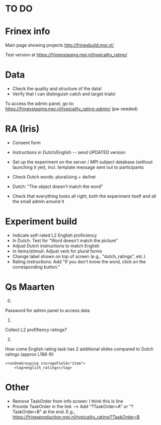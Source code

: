 TO DO
=====

Frinex info
===========

Main page showing projects
http://frinexbuild.mpi.nl/

Test version at
https://frinexstaging.mpi.nl/typicality_rating/


Data
====

- Check the quality and structure of the data!
- Verify that I can distinguish catch and target trials!

To access the admin panel, go to:
https://frinexstaging.mpi.nl/typicality_rating-admin/
(pw needed)


RA (Iris)
=========

- Consent form
- Instructions in Dutch/English -- send UPDATED version
- Set up the experiment on the server / MPI subject database (without launching it yet), incl. template message sent out to participants
- Check Dutch words: plural/sing + de/het
- Dutch: "The object doesn't match the word"

- Check that everything looks all right, both the experiment itself and all the small admin around it


Experiment build
================

- Indicate self-rated L2 English proficiency
- In Dutch: Text for "Word doesn't match the picture" 
- Adjust Dutch instructions to match English
- In items/stimuli: Adjust verb for plural forms
- Change label shown on top of screen (e.g., "dutch_ratings", etc.)
- Rating instructions: Add "If you don't know the word, click on the corresponding button."


Qs Maarten
==========

0)
Password for admin panel to access data

1)
Collect L2 profifiency ratings?

2)
How come English rating task has 2 additional slides compared to Dutch ratings (approx L188-9):

    <randomGrouping storageField="item">
        <tag>english_ratings</tag>



Other
=====

- Remove TaskOrder from info screen: I think this is line <metadataField fieldName="TaskOrder"/>
- Provide TaskOrder in the link --> Add "?TaskOrder=A" or "?TaskOrder=B" at the end. E.g., https://frinexproduction.mpi.nl/typicality_rating/?TaskOrder=B
